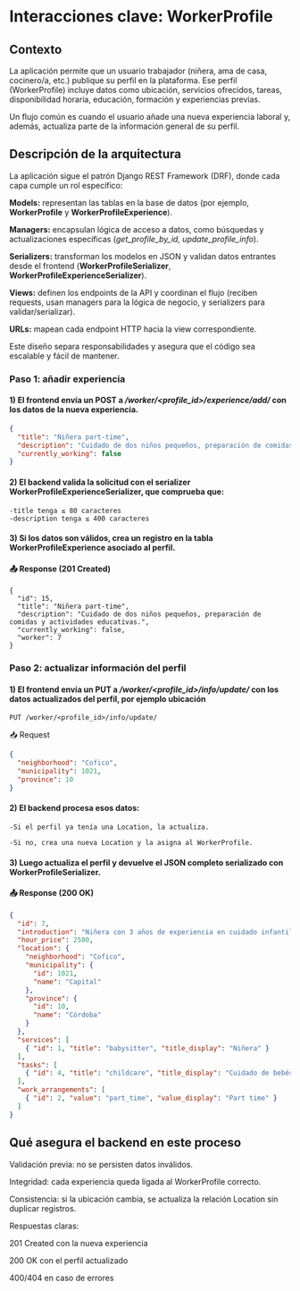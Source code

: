 # Interacciones clave: WorkerProfile

## Contexto

La aplicación permite que un usuario trabajador (niñera, ama de casa, cocinero/a, etc.) publique su perfil en la plataforma.
Ese perfil (WorkerProfile) incluye datos como ubicación, servicios ofrecidos, tareas, disponibilidad horaria, educación, formación y experiencias previas.

Un flujo común es cuando el usuario añade una nueva experiencia laboral y, además, actualiza parte de la información general de su perfil.


## Descripción de la arquitectura

La aplicación sigue el patrón Django REST Framework (DRF), donde cada capa cumple un rol específico:

**Models:** representan las tablas en la base de datos (por ejemplo, **WorkerProfile** y **WorkerProfileExperience**).

**Managers:** encapsulan lógica de acceso a datos, como búsquedas y actualizaciones específicas (_get_profile_by_id, update_profile_info_).

**Serializers:** transforman los modelos en JSON y validan datos entrantes desde el frontend (**WorkerProfileSerializer**, **WorkerProfileExperienceSerializer**).

**Views:** definen los endpoints de la API y coordinan el flujo (reciben requests, usan managers para la lógica de negocio, y serializers para validar/serializar).

**URLs:** mapean cada endpoint HTTP hacia la view correspondiente.

Este diseño separa responsabilidades y asegura que el código sea escalable y fácil de mantener.

### Paso 1: añadir experiencia

#### 1) El frontend envía un POST a _/worker/<profile_id>/experience/add/_ con los datos de la nueva experiencia.
```json
{
  "title": "Niñera part-time",
  "description": "Cuidado de dos niños pequeños, preparación de comidas y actividades educativas.",
  "currently_working": false
}
```
#### 2) El backend valida la solicitud con el serializer WorkerProfileExperienceSerializer, que comprueba que:

    -title tenga ≤ 80 caracteres
    -description tenga ≤ 400 caracteres

#### 3) Si los datos son válidos, crea un registro en la tabla WorkerProfileExperience asociado al perfil.

#### 📤 Response (201 Created)
```http
{
  "id": 15,
  "title": "Niñera part-time",
  "description": "Cuidado de dos niños pequeños, preparación de comidas y actividades educativas.",
  "currently_working": false,
  "worker": 7
}
```
### Paso 2: actualizar información del perfil

#### 1) El frontend envía un PUT a _/worker/<profile_id>/info/update/_ con los datos actualizados del perfil, por ejemplo ubicación
```http
PUT /worker/<profile_id>/info/update/
```

📥 Request
```json
{
  "neighborhood": "Cofico",
  "municipality": 1021,
  "province": 10
}
```
#### 2) El backend procesa esos datos:

    -Si el perfil ya tenía una Location, la actualiza.
    
    -Si no, crea una nueva Location y la asigna al WorkerProfile.

#### 3) Luego actualiza el perfil y devuelve el JSON completo serializado con WorkerProfileSerializer.

#### 📤 Response (200 OK)
```json
{
  "id": 7,
  "introduction": "Niñera con 3 años de experiencia en cuidado infantil.",
  "hour_price": 2500,
  "location": {
    "neighborhood": "Cofico",
    "municipality": {
      "id": 1021,
      "name": "Capital"
    },
    "province": {
      "id": 10,
      "name": "Córdoba"
    }
  },
  "services": [
    { "id": 1, "title": "babysitter", "title_display": "Niñera" }
  ],
  "tasks": [
    { "id": 4, "title": "childcare", "title_display": "Cuidado de bebés y niños/as" }
  ],
  "work_arrangements": [
    { "id": 2, "value": "part_time", "value_display": "Part time" }
  ]
}
```

## Qué asegura el backend en este proceso

Validación previa: no se persisten datos inválidos.

Integridad: cada experiencia queda ligada al WorkerProfile correcto.

Consistencia: si la ubicación cambia, se actualiza la relación Location sin duplicar registros.

Respuestas claras:

201 Created con la nueva experiencia

200 OK con el perfil actualizado

400/404 en caso de errores





